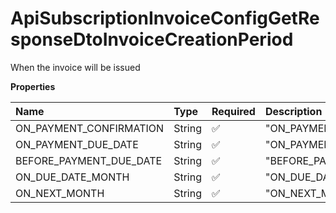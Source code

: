 # ApiSubscriptionInvoiceConfigGetResponseDtoInvoiceCreationPeriod

When the invoice will be issued

**Properties**

| Name                    | Type   | Required | Description               |
| :---------------------- | :----- | :------- | :------------------------ |
| ON_PAYMENT_CONFIRMATION | String | ✅       | "ON_PAYMENT_CONFIRMATION" |
| ON_PAYMENT_DUE_DATE     | String | ✅       | "ON_PAYMENT_DUE_DATE"     |
| BEFORE_PAYMENT_DUE_DATE | String | ✅       | "BEFORE_PAYMENT_DUE_DATE" |
| ON_DUE_DATE_MONTH       | String | ✅       | "ON_DUE_DATE_MONTH"       |
| ON_NEXT_MONTH           | String | ✅       | "ON_NEXT_MONTH"           |

<!-- This file was generated by liblab | https://liblab.com/ -->
